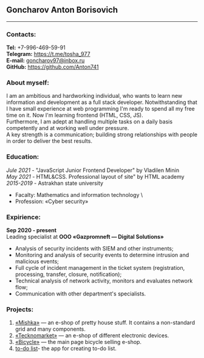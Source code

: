 ## Goncharov Anton Borisovich
---

### Contacts:
__Tel:__ +7-996-469-59-91 \
__Telegram:__ https://t.me/tosha_977 \
__E-mail:__ goncharov97@inbox.ru \
__GitHub:__ https://github.com/Anton741

### About myself:
I am an ambitious and hardworking individual, who wants to learn new information and development as a full stack developer. Notwithstanding that I have small experience at web programming I'm ready to spend all my free time on it. Now I'm learning frontend (HTML, CSS, JS).\
Furthermore, I am adept at handling multiple tasks on a daily basis competently and at working well under pressure.\
A key strength is a communication; building strong relationships with people in order to deliver the best results.

### Education:
 *Jule 2021* - "JavaScript Junior Frontend Developer" by Vladilen Minin \
 *May 2021* - HTML&CSS. Professional layout of site" by HTML academy \
 *2015-2019* - Astrakhan state university 
 * Facalty: Mathematics and information technology \
 * Profession: «Cyber security» 
### Expirience:
**Sep 2020 - present** \
Leading specialist at __ООО «Gazpromneft — Digital Solutions»__ 
  * Analysis of security incidents with SIEM and other instruments;
  * Monitoring and analysis of security events to determine intrusion and malicious events;
  * Full cycle of incident management in the ticket system (registration, processing, transfer, closure, notification);
  * Technical analysis of network activity, monitors and evaluates network flow;
  * Communication with other department's specialists.
  
  
### Projects:
1. [«Mishka»](https://anton741.github.io/Mishki/) — an e-shop of pretty house stuff. It contains a non-standard grid and many components. 
2. [«Tecknomarket»](https://anton741.github.io/Technomarket/) — an e-shop of different electronic devices.
3. [«Bicycle»](https://anton741.github.io/BicycleLanding_public/) — the main page bicycle selling e-shop.
4. [to-do list](https://github.com/Anton741/to-do_list)- the app for creating to-do list.